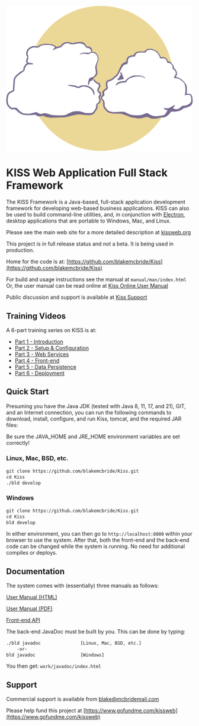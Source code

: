 [![](Kiss-logo.svg)](https://kissweb.org)

# KISS Web Application Full Stack Framework

The KISS Framework is a Java-based, full-stack application development framework for
developing web-based business applications. KISS can also be used to
build command-line utilities, and, in conjunction with
[Electron](https://electronjs.org), desktop applications that are
portable to Windows, Mac, and Linux.

Please see the main web site for a more detailed description at
[kissweb.org](https://kissweb.org)

This project is in full release status and not a beta.  It is being used in production.  

Home for the code is at:  [https://github.com/blakemcbride/Kiss](https://github.com/blakemcbride/Kiss)

For build and usage instructions see the manual at `manual/man/index.html`
Or, the user manual can be read online at [Kiss Online User Manual](https://blakemcbride.github.io/Kiss/manual/man)

Public discussion and support is available at [Kiss Support](https://github.com/blakemcbride/Kiss/discussions)

## Training Videos

A 6-part training series on KISS is at:

* [Part 1 - Introduction](https://youtu.be/FAnL7dpMld4)
* [Part 2 - Setup & Configuration](https://youtu.be/xT-C-yQo0Ec)
* [Part 3 - Web Services](https://youtu.be/9zRZcxMjoW0)
* [Part 4 - Front-end](https://youtu.be/zMjrp-ft_Tc)
* [Part 5 - Data Persistence](https://youtu.be/pS7DezhYpGo)
* [Part 6 - Deployment](https://youtu.be/fGEzv7uuJCk)

## Quick Start

Presuming you have the Java JDK (tested with Java 8, 11, 17, and 21), GIT, and an
Internet connection, you can run the following commands to download, install,
configure, and run Kiss, tomcat, and the required JAR files:

Be sure the JAVA_HOME and JRE_HOME environment variables are set correctly!

### Linux, Mac, BSD, etc.

    git clone https://github.com/blakemcbride/Kiss.git
    cd Kiss
    ./bld develop

### Windows

    git clone https://github.com/blakemcbride/Kiss.git
    cd Kiss
    bld develop

In either environment, you can then go to `http://localhost:8000`
within your browser to use the system.  After that, both the front-end
and the back-end code can be changed while the system is running. No need for
additional compiles or deploys.

## Documentation

The system comes with (essentially) three manuals as follows:


[User Manual (HTML)](https://blakemcbride.github.io/Kiss/manual/man)

[User Manual (PDF)](https://blakemcbride.us/software/kiss/Kiss.pdf)

[Front-end API](https://blakemcbride.github.io/Kiss/manual/jsdoc)

The back-end JavaDoc must be built by you.  This can be done by typing:

    ./bld javadoc               [Linux, Mac, BSD, etc.]
        -or-
    bld javadoc                 [Windows]

You then get:  `work/javadoc/index.html`

## Support

Commercial support is available from [blake@mcbridemail.com](mailto:blake@mcbridemail.com)

Please help fund this project at [https://www.gofundme.com/kissweb](https://www.gofundme.com/kissweb)
